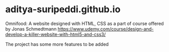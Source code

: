 # aditya-suripeddi.github.io
Omnifood: A website designed with HTML, CSS  as a part of course offered by Jonas Schmedtmann https://www.udemy.com/course/design-and-develop-a-killer-website-with-html5-and-css3/

The project has some more features to be added
